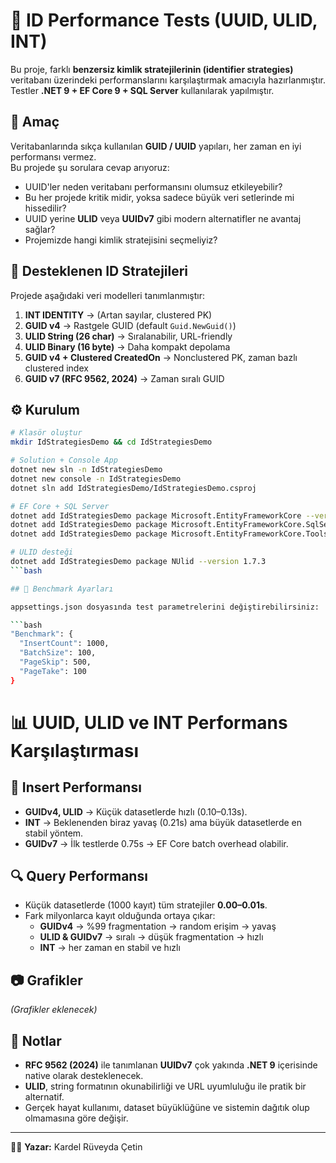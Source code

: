 # 🔑 ID Performance Tests (UUID, ULID, INT)

Bu proje, farklı **benzersiz kimlik stratejilerinin (identifier strategies)** veritabanı üzerindeki performanslarını karşılaştırmak amacıyla hazırlanmıştır.  
Testler **.NET 9 + EF Core 9 + SQL Server** kullanılarak yapılmıştır.  

## 📌 Amaç
Veritabanlarında sıkça kullanılan **GUID / UUID** yapıları, her zaman en iyi performansı vermez.  
Bu projede şu sorulara cevap arıyoruz:  
- UUID'ler neden veritabanı performansını olumsuz etkileyebilir?  
- Bu her projede kritik midir, yoksa sadece büyük veri setlerinde mi hissedilir?  
- UUID yerine **ULID** veya **UUIDv7** gibi modern alternatifler ne avantaj sağlar?  
- Projemizde hangi kimlik stratejisini seçmeliyiz?  

## 🚀 Desteklenen ID Stratejileri
Projede aşağıdaki veri modelleri tanımlanmıştır:

1. **INT IDENTITY** → (Artan sayılar, clustered PK)  
2. **GUID v4** → Rastgele GUID (default `Guid.NewGuid()`)  
3. **ULID String (26 char)** → Sıralanabilir, URL-friendly  
4. **ULID Binary (16 byte)** → Daha kompakt depolama  
5. **GUID v4 + Clustered CreatedOn** → Nonclustered PK, zaman bazlı clustered index  
6. **GUID v7 (RFC 9562, 2024)** → Zaman sıralı GUID  

## ⚙️ Kurulum
```bash
# Klasör oluştur
mkdir IdStrategiesDemo && cd IdStrategiesDemo

# Solution + Console App
dotnet new sln -n IdStrategiesDemo
dotnet new console -n IdStrategiesDemo
dotnet sln add IdStrategiesDemo/IdStrategiesDemo.csproj

# EF Core + SQL Server
dotnet add IdStrategiesDemo package Microsoft.EntityFrameworkCore --version 9.0.0
dotnet add IdStrategiesDemo package Microsoft.EntityFrameworkCore.SqlServer --version 9.0.0
dotnet add IdStrategiesDemo package Microsoft.EntityFrameworkCore.Tools --version 9.0.0

# ULID desteği
dotnet add IdStrategiesDemo package NUlid --version 1.7.3
```bash

## 🧪 Benchmark Ayarları

appsettings.json dosyasında test parametrelerini değiştirebilirsiniz:

```bash
"Benchmark": {
  "InsertCount": 1000,      
  "BatchSize": 100,        
  "PageSkip": 500,          
  "PageTake": 100          
}
```

# 📊 UUID, ULID ve INT Performans Karşılaştırması

## 🚀 Insert Performansı
- **GUIDv4, ULID** → Küçük datasetlerde hızlı (0.10–0.13s).
- **INT** → Beklenenden biraz yavaş (0.21s) ama büyük datasetlerde en stabil yöntem.
- **GUIDv7** → İlk testlerde 0.75s → EF Core batch overhead olabilir.

## 🔍 Query Performansı
- Küçük datasetlerde (1000 kayıt) tüm stratejiler **0.00–0.01s**.
- Fark milyonlarca kayıt olduğunda ortaya çıkar:
  - **GUIDv4** → %99 fragmentation → random erişim → yavaş
  - **ULID & GUIDv7** → sıralı → düşük fragmentation → hızlı
  - **INT** → her zaman en stabil ve hızlı

## 📷 Grafikler
*(Grafikler eklenecek)*

## 📝 Notlar
- **RFC 9562 (2024)** ile tanımlanan **UUIDv7** çok yakında **.NET 9** içerisinde native olarak desteklenecek.
- **ULID**, string formatının okunabilirliği ve URL uyumluluğu ile pratik bir alternatif.
- Gerçek hayat kullanımı, dataset büyüklüğüne ve sistemin dağıtık olup olmamasına göre değişir.

---

👩‍💻 **Yazar:** Kardel Rüveyda Çetin  


